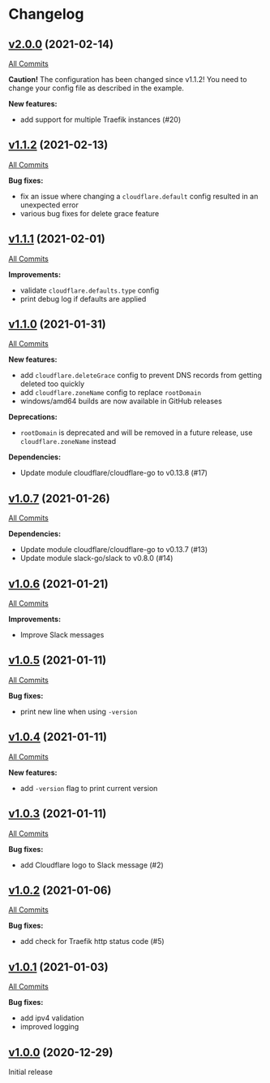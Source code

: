 # Changelog

## [v2.0.0](https://github.com/containeroo/SyncFlaer/tree/v2.0.0) (2021-02-14)

[All Commits](https://github.com/containeroo/SyncFlaer/compare/v1.1.2...v2.0.0)

**Caution!** The configuration has been changed since v1.1.2! You need to change your config file as described in the example.

**New features:**

- add support for multiple Traefik instances (#20)

## [v1.1.2](https://github.com/containeroo/SyncFlaer/tree/v1.1.2) (2021-02-13)

[All Commits](https://github.com/containeroo/SyncFlaer/compare/v1.1.1...v1.1.2)

**Bug fixes:**

- fix an issue where changing a `cloudflare.default` config resulted in an unexpected error
- various bug fixes for delete grace feature

## [v1.1.1](https://github.com/containeroo/SyncFlaer/tree/v1.1.1) (2021-02-01)

[All Commits](https://github.com/containeroo/SyncFlaer/compare/v1.1.0...v1.1.1)

**Improvements:**

- validate `cloudflare.defaults.type` config
- print debug log if defaults are applied

## [v1.1.0](https://github.com/containeroo/SyncFlaer/tree/v1.1.0) (2021-01-31)

[All Commits](https://github.com/containeroo/SyncFlaer/compare/v1.0.7...v1.1.0)

**New features:**

- add `cloudflare.deleteGrace` config to prevent DNS records from getting deleted too quickly
- add `cloudflare.zoneName` config to replace `rootDomain`
- windows/amd64 builds are now available in GitHub releases

**Deprecations:**

- `rootDomain` is deprecated and will be removed in a future release, use `cloudflare.zoneName` instead

**Dependencies:**

- Update module cloudflare/cloudflare-go to v0.13.8 (#17)

## [v1.0.7](https://github.com/containeroo/SyncFlaer/tree/v1.0.7) (2021-01-26)

[All Commits](https://github.com/containeroo/SyncFlaer/compare/v1.0.6...v1.0.7)

**Dependencies:**

- Update module cloudflare/cloudflare-go to v0.13.7 (#13)
- Update module slack-go/slack to v0.8.0 (#14)

## [v1.0.6](https://github.com/containeroo/SyncFlaer/tree/v1.0.6) (2021-01-21)

[All Commits](https://github.com/containeroo/SyncFlaer/compare/v1.0.5...v1.0.6)

**Improvements:**

- Improve Slack messages

## [v1.0.5](https://github.com/containeroo/SyncFlaer/tree/v1.0.5) (2021-01-11)

[All Commits](https://github.com/containeroo/SyncFlaer/compare/v1.0.4...v1.0.5)

**Bug fixes:**

- print new line when using `-version`

## [v1.0.4](https://github.com/containeroo/SyncFlaer/tree/v1.0.4) (2021-01-11)

[All Commits](https://github.com/containeroo/SyncFlaer/compare/v1.0.3...v1.0.4)

**New features:**

- add `-version` flag to print current version

## [v1.0.3](https://github.com/containeroo/SyncFlaer/tree/v1.0.3) (2021-01-11)

[All Commits](https://github.com/containeroo/SyncFlaer/compare/v1.0.2...v1.0.3)

**Bug fixes:**

- add Cloudflare logo to Slack message (#2)

## [v1.0.2](https://github.com/containeroo/SyncFlaer/tree/v1.0.2) (2021-01-06)

[All Commits](https://github.com/containeroo/SyncFlaer/compare/v1.0.1...v1.0.2)

**Bug fixes:**

- add check for Traefik http status code (#5)

## [v1.0.1](https://github.com/containeroo/SyncFlaer/tree/v1.0.1) (2021-01-03)

[All Commits](https://github.com/containeroo/SyncFlaer/compare/v1.0.0...v1.0.1)

**Bug fixes:**

- add ipv4 validation
- improved logging

## [v1.0.0](https://github.com/containeroo/SyncFlaer/tree/v1.0.0) (2020-12-29)

Initial release
